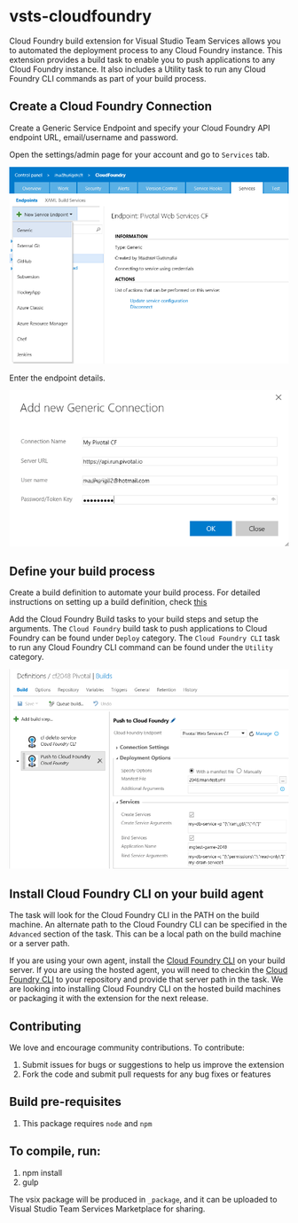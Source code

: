 # vsts-cloudfoundry
Cloud Foundry build extension for Visual Studio Team Services allows you to automated the deployment process to any Cloud Foundry instance. This extension provides a build task to enable you to push applications to any Cloud Foundry instance. It also includes a Utility task to run any Cloud Foundry CLI commands as part of your build process.

## Create a Cloud Foundry Connection
Create a Generic Service Endpoint and specify your Cloud Foundry API endpoint URL, email/username and password.

Open the settings/admin page for your account and go to `Services` tab.

![Cloud Foundry Endpoint](Extension/images/cfEndpoint.png)

Enter the endpoint details.

![Generic Endpoint Details](images/cfGenericEndpoint.png)

## Define your build process
Create a build definition to automate your build process. For detailed instructions on setting up a build definition, check [this](https://msdn.microsoft.com/library/vs/alm/build/define/create)

Add the Cloud Foundry Build tasks to your build steps and setup the arguments. The `Cloud Foundry` build task to push applications to Cloud Foundry can be found under `Deploy` category. The `Cloud Foundry CLI` task to run any Cloud Foundry CLI command can be found under the `Utility` category.

![Cloud Foundry Build Tasks](Extension/images/cfBuildTasks.png) 

## Install Cloud Foundry CLI on your build agent
The task will look for the Cloud Foundry CLI in the PATH on the build machine. An alternate path to the Cloud Foundry CLI can be specified in the `Advanced` section of the task. This can be a local path on the build machine or a server path.

If you are using your own agent, install the [Cloud Foundry CLI](https://github.com/cloudfoundry/cli#downloads) on your build server. 
If you are using the hosted agent, you will need to checkin the [Cloud Foundry CLI](https://github.com/cloudfoundry/cli#downloads) to your repository and provide that server path in the task. We are looking into installing Cloud Foundry CLI on the hosted build machines or packaging it with the extension for the next release.

## Contributing
We love and encourage community contributions. To contribute:
1. Submit issues for bugs or suggestions to help us improve the extension
1. Fork the code and submit pull requests for any bug fixes or features

## Build pre-requisites
1. This package requires `node` and `npm`

## To compile, run:
1. npm install
1. gulp

The vsix package will be produced in `_package`, and it can be uploaded to Visual Studio Team Services Marketplace for sharing. 
